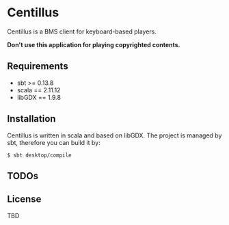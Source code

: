Centillus
============================================================

Centillus is a BMS client for keyboard-based players.

**Don't use this application for playing copyrighted contents.**

Requirements
--------------------------------------------------

* sbt >= 0.13.8
* scala == 2.11.12
* libGDX == 1.9.8

Installation
--------------------------------------------------

Centillus is written in scala and based on libGDX.
The project is managed by sbt, therefore you can build it by:
```
$ sbt desktop/compile
```

TODOs
--------------------------------------------------

License
--------------------------------------------------

TBD
